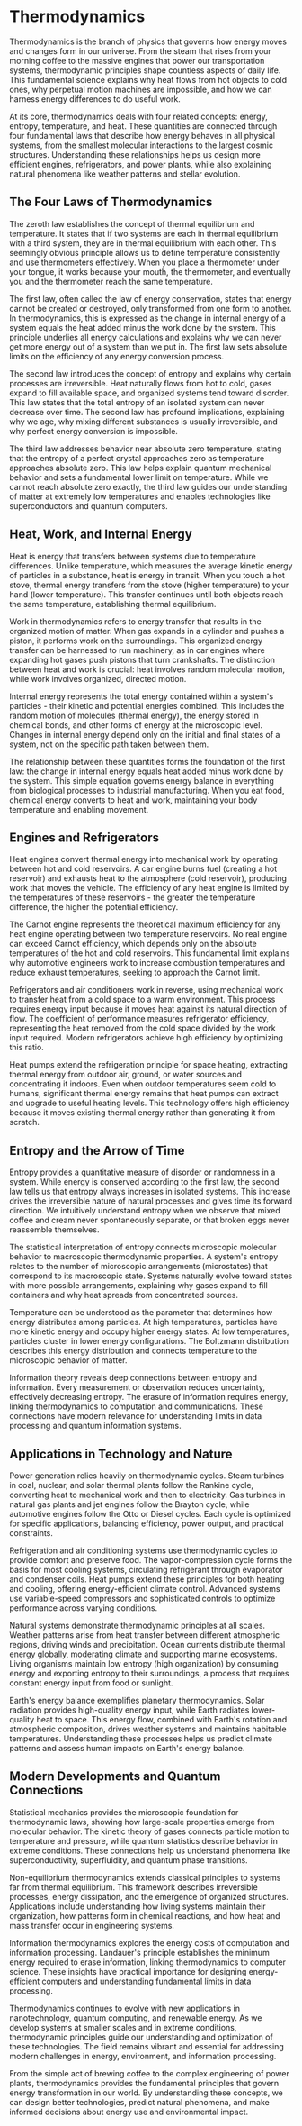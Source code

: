 # Thermodynamics

Thermodynamics is the branch of physics that governs how energy moves and changes form in our universe. From the steam that rises from your morning coffee to the massive engines that power our transportation systems, thermodynamic principles shape countless aspects of daily life. This fundamental science explains why heat flows from hot objects to cold ones, why perpetual motion machines are impossible, and how we can harness energy differences to do useful work.

At its core, thermodynamics deals with four related concepts: energy, entropy, temperature, and heat. These quantities are connected through four fundamental laws that describe how energy behaves in all physical systems, from the smallest molecular interactions to the largest cosmic structures. Understanding these relationships helps us design more efficient engines, refrigerators, and power plants, while also explaining natural phenomena like weather patterns and stellar evolution.

## The Four Laws of Thermodynamics

The zeroth law establishes the concept of thermal equilibrium and temperature. It states that if two systems are each in thermal equilibrium with a third system, they are in thermal equilibrium with each other. This seemingly obvious principle allows us to define temperature consistently and use thermometers effectively. When you place a thermometer under your tongue, it works because your mouth, the thermometer, and eventually you and the thermometer reach the same temperature.

The first law, often called the law of energy conservation, states that energy cannot be created or destroyed, only transformed from one form to another. In thermodynamics, this is expressed as the change in internal energy of a system equals the heat added minus the work done by the system. This principle underlies all energy calculations and explains why we can never get more energy out of a system than we put in. The first law sets absolute limits on the efficiency of any energy conversion process.

The second law introduces the concept of entropy and explains why certain processes are irreversible. Heat naturally flows from hot to cold, gases expand to fill available space, and organized systems tend toward disorder. This law states that the total entropy of an isolated system can never decrease over time. The second law has profound implications, explaining why we age, why mixing different substances is usually irreversible, and why perfect energy conversion is impossible.

The third law addresses behavior near absolute zero temperature, stating that the entropy of a perfect crystal approaches zero as temperature approaches absolute zero. This law helps explain quantum mechanical behavior and sets a fundamental lower limit on temperature. While we cannot reach absolute zero exactly, the third law guides our understanding of matter at extremely low temperatures and enables technologies like superconductors and quantum computers.

## Heat, Work, and Internal Energy

Heat is energy that transfers between systems due to temperature differences. Unlike temperature, which measures the average kinetic energy of particles in a substance, heat is energy in transit. When you touch a hot stove, thermal energy transfers from the stove (higher temperature) to your hand (lower temperature). This transfer continues until both objects reach the same temperature, establishing thermal equilibrium.

Work in thermodynamics refers to energy transfer that results in the organized motion of matter. When gas expands in a cylinder and pushes a piston, it performs work on the surroundings. This organized energy transfer can be harnessed to run machinery, as in car engines where expanding hot gases push pistons that turn crankshafts. The distinction between heat and work is crucial: heat involves random molecular motion, while work involves organized, directed motion.

Internal energy represents the total energy contained within a system's particles - their kinetic and potential energies combined. This includes the random motion of molecules (thermal energy), the energy stored in chemical bonds, and other forms of energy at the microscopic level. Changes in internal energy depend only on the initial and final states of a system, not on the specific path taken between them.

The relationship between these quantities forms the foundation of the first law: the change in internal energy equals heat added minus work done by the system. This simple equation governs energy balance in everything from biological processes to industrial manufacturing. When you eat food, chemical energy converts to heat and work, maintaining your body temperature and enabling movement.

## Engines and Refrigerators

Heat engines convert thermal energy into mechanical work by operating between hot and cold reservoirs. A car engine burns fuel (creating a hot reservoir) and exhausts heat to the atmosphere (cold reservoir), producing work that moves the vehicle. The efficiency of any heat engine is limited by the temperatures of these reservoirs - the greater the temperature difference, the higher the potential efficiency.

The Carnot engine represents the theoretical maximum efficiency for any heat engine operating between two temperature reservoirs. No real engine can exceed Carnot efficiency, which depends only on the absolute temperatures of the hot and cold reservoirs. This fundamental limit explains why automotive engineers work to increase combustion temperatures and reduce exhaust temperatures, seeking to approach the Carnot limit.

Refrigerators and air conditioners work in reverse, using mechanical work to transfer heat from a cold space to a warm environment. This process requires energy input because it moves heat against its natural direction of flow. The coefficient of performance measures refrigerator efficiency, representing the heat removed from the cold space divided by the work input required. Modern refrigerators achieve high efficiency by optimizing this ratio.

Heat pumps extend the refrigeration principle for space heating, extracting thermal energy from outdoor air, ground, or water sources and concentrating it indoors. Even when outdoor temperatures seem cold to humans, significant thermal energy remains that heat pumps can extract and upgrade to useful heating levels. This technology offers high efficiency because it moves existing thermal energy rather than generating it from scratch.

## Entropy and the Arrow of Time

Entropy provides a quantitative measure of disorder or randomness in a system. While energy is conserved according to the first law, the second law tells us that entropy always increases in isolated systems. This increase drives the irreversible nature of natural processes and gives time its forward direction. We intuitively understand entropy when we observe that mixed coffee and cream never spontaneously separate, or that broken eggs never reassemble themselves.

The statistical interpretation of entropy connects microscopic molecular behavior to macroscopic thermodynamic properties. A system's entropy relates to the number of microscopic arrangements (microstates) that correspond to its macroscopic state. Systems naturally evolve toward states with more possible arrangements, explaining why gases expand to fill containers and why heat spreads from concentrated sources.

Temperature can be understood as the parameter that determines how energy distributes among particles. At high temperatures, particles have more kinetic energy and occupy higher energy states. At low temperatures, particles cluster in lower energy configurations. The Boltzmann distribution describes this energy distribution and connects temperature to the microscopic behavior of matter.

Information theory reveals deep connections between entropy and information. Every measurement or observation reduces uncertainty, effectively decreasing entropy. The erasure of information requires energy, linking thermodynamics to computation and communications. These connections have modern relevance for understanding limits in data processing and quantum information systems.

## Applications in Technology and Nature

Power generation relies heavily on thermodynamic cycles. Steam turbines in coal, nuclear, and solar thermal plants follow the Rankine cycle, converting heat to mechanical work and then to electricity. Gas turbines in natural gas plants and jet engines follow the Brayton cycle, while automotive engines follow the Otto or Diesel cycles. Each cycle is optimized for specific applications, balancing efficiency, power output, and practical constraints.

Refrigeration and air conditioning systems use thermodynamic cycles to provide comfort and preserve food. The vapor-compression cycle forms the basis for most cooling systems, circulating refrigerant through evaporator and condenser coils. Heat pumps extend these principles for both heating and cooling, offering energy-efficient climate control. Advanced systems use variable-speed compressors and sophisticated controls to optimize performance across varying conditions.

Natural systems demonstrate thermodynamic principles at all scales. Weather patterns arise from heat transfer between different atmospheric regions, driving winds and precipitation. Ocean currents distribute thermal energy globally, moderating climate and supporting marine ecosystems. Living organisms maintain low entropy (high organization) by consuming energy and exporting entropy to their surroundings, a process that requires constant energy input from food or sunlight.

Earth's energy balance exemplifies planetary thermodynamics. Solar radiation provides high-quality energy input, while Earth radiates lower-quality heat to space. This energy flow, combined with Earth's rotation and atmospheric composition, drives weather systems and maintains habitable temperatures. Understanding these processes helps us predict climate patterns and assess human impacts on Earth's energy balance.

## Modern Developments and Quantum Connections

Statistical mechanics provides the microscopic foundation for thermodynamic laws, showing how large-scale properties emerge from molecular behavior. The kinetic theory of gases connects particle motion to temperature and pressure, while quantum statistics describe behavior in extreme conditions. These connections help us understand phenomena like superconductivity, superfluidity, and quantum phase transitions.

Non-equilibrium thermodynamics extends classical principles to systems far from thermal equilibrium. This framework describes irreversible processes, energy dissipation, and the emergence of organized structures. Applications include understanding how living systems maintain their organization, how patterns form in chemical reactions, and how heat and mass transfer occur in engineering systems.

Information thermodynamics explores the energy costs of computation and information processing. Landauer's principle establishes the minimum energy required to erase information, linking thermodynamics to computer science. These insights have practical importance for designing energy-efficient computers and understanding fundamental limits in data processing.

Thermodynamics continues to evolve with new applications in nanotechnology, quantum computing, and renewable energy. As we develop systems at smaller scales and in extreme conditions, thermodynamic principles guide our understanding and optimization of these technologies. The field remains vibrant and essential for addressing modern challenges in energy, environment, and information processing.

From the simple act of brewing coffee to the complex engineering of power plants, thermodynamics provides the fundamental principles that govern energy transformation in our world. By understanding these concepts, we can design better technologies, predict natural phenomena, and make informed decisions about energy use and environmental impact.